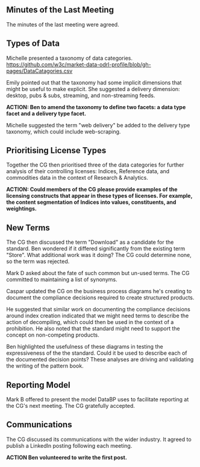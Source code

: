## Minutes of the Last Meeting
The minutes of the last meeting were agreed.

## Types of Data
Michelle presented a taxonomy of data categories. https://github.com/w3c/market-data-odrl-profile/blob/gh-pages/DataCatagories.csv

Emily pointed out that the taxonomy had some implicit dimensions that might be useful to make explicit. She suggested a delivery dimension: desktop, pubs & subs, streaming, and non-streaming feeds.

**ACTION: Ben to amend the taxonomy to define two facets: a data type facet and a delivery type facet.**

Michelle suggested the term "web delivery" be added to the delivery type taxonomy, which could include web-scraping.

## Prioritising License Types
Together the CG then prioritised three of the data categories for further analysis of their controlling licenses: Indices, Reference data, and commodities data in the context of Research & Analytics.

**ACTION: Could members of the CG please provide examples of the licensing constructs that appear in these types of licenses. For example, the content segmentation of Indices into values, constituents, and weightings.**

## New Terms
The CG then discussed the term "Download" as a candidate for the standard. Ben wondered if it differed significantly from the existing term "Store". What additional work was it doing? The CG could determine none, so the term was rejected.

Mark D asked about the fate of such common but un-used terms. The CG committed to maintaining a list of synonyms.

Caspar updated the CG on the business process diagrams he's creating to document the compliance decisions required to create structured products.

He suggested that similar work on documenting the compliance decisions around index creation indicated that we might need terms to describe the action of decompiling, which could then be used in the context of a prohibition. He also noted that the standard might need to support the concept on non-competing products.

Ben highlighted the usefulness of these diagrams in testing the expressiveness of the the standard. Could it be used to describe each of the documented decision points? These analyses are driving and validating the writing of the pattern book.

## Reporting Model
Mark B offered to present the model DataBP uses to facilitate reporting at the CG's next meeting. The CG gratefully accepted.

## Communications
The CG discussed its communications with the wider industry. It agreed to publish a LinkedIn posting following each meeting.

**ACTION Ben volunteered to write the first post.**



